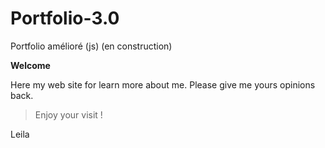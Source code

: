 # Portfolio-3.0
Portfolio amélioré (js) (en construction)

**Welcome**

Here my web site for learn more about me.
Please give me yours opinions back.

> Enjoy your visit !

Leila

